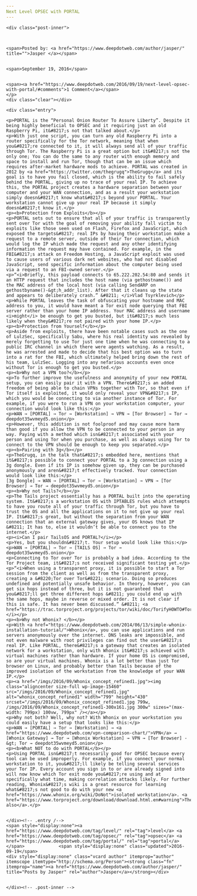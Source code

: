 ```yaml
---
Next Level OPSEC with PORTAL
---
```

<article class="post-listing post-15459 post type-post status-publish format-standard has-post-thumbnail hentry  tag-level tag-opsec tag-portal">
    
    <div class="post-inner">
    
    
        
    <span>Posted by: <a href="https://www.deepdotweb.com/author/jasper/" title="">Jasper </a></span>
    
    
    <span>September 19, 2016</span>
    
    
    <span><a href="https://www.deepdotweb.com/2016/09/19/next-level-opsec-with-portal/#comments">1 Comment</a></span>
    </p>
    <div class="clear"></div>
    
    <div class="entry">
    
    <p>PORTAL is the “Personal Onion Router To Assure Liberty”. Despite it being highly beneficial to OPSEC and it requiring just an old Raspberry Pi, it&#8217;s not that talked about.</p>
    <p>With just one script, you can turn any old Raspberry Pi into a router specifically for the Tor network, meaning that when you&#8217;re connected to it, it will always send all of your traffic through Tor. The Raspberry Pi is a great option but it&#8217;s not the only one; You can do the same to any router with enough memory and space to install and run Tor, though that can be an issue which requires after-market hardware mods to achieve. PORTAL was created in 2012 by <a href="https://twitter.com/thegrugq">TheGrugq</a> and its goal is to have you fail closed, which is the ability to fail safely behind the PORTAL, giving up no trace of your real IP. To achieve this, the PORTAL project creates a hardware separation between your computer and your WAN connection, and as a result your workstation simply doesn&#8217;t know what&#8217;s beyond your PORTAL. Your workstation cannot give up your real IP because it simply doesn&#8217;t know it.</p>
    <p><b>Protection from Exploits</b></p>
    <p>PORTAL sets out to ensure that all of your traffic is transparently sent over Tor with the goal of removing your ability fall victim to exploits like those seen used on Flash, Firefox and JavaScript, which exposed the targets&#8217; real IPs by having their workstation make a request to a remote server, outside of their Tor connection, which would log the IP which made the request and any other identifying information the request may have contained. For example, in the FBI&#8217;s attack on Freedom Hosting, a JavaScript exploit was used to cause users of various dark net websites, who had not disabled JavaScript, send specific information about the computer being used via a request to an FBI-owned server.</p>
    <p>“<i>Briefly, this payload connects to 65.222.202.54:80 and sends it an HTTP request that includes the host name (via gethostname()) and the MAC address of the local host (via calling SendARP on gethostbyname()-&gt;h_addr_list). After that it cleans up the state and appears to deliberately crash.” &#8211; </i>Vlad Tsyrklevich</p>
    <p>While PORTAL leaves the task of obfuscating your hostname and MAC address to you, it would have meant a Tor exit node querying that FBI server rather than your home IP address. Your MAC address and username <i>might</i> be enough to get you busted, but it&#8217;s much less likely when they&#8217;re not paired with your home IP.</p>
    <p><b>Protection from Yourself</b></p>
    <p>Aside from exploits, there have been notable cases such as the one of LulzSec, specifically Sabu, where his real identity was revealed by merely forgetting to use Tor just one time when he was connecting to a public IRC channel in which there were agents watching. As a result, he was arrested and made to decide that his best option was to turn into a rat for the FBI, which ultimately helped bring down the rest of his team, LulzSec. Logging into any nefarious accounts even once without Tor is enough to get you busted.</p>
    <p><b>Why not a VPN too?</b></p>
    <p>To further improve the usefulness and anonymity of your new PORTAL setup, you can easily pair it with a VPN. There&#8217;s an added freedom of being able to chain VPNs together with Tor, so that even if Tor itself is exploited, it would only reveal your VPN&#8217;s IP, which you would be connecting to via another instance of Tor. For example, if you were to run a VPN on your workstation computer, your connection would look like this:</p>
    <p>WAN → [PORTAL] → Tor → [Workstation] → VPN → [Tor Browser] → Tor → deepdot35wvmeyd5.onion</p>
    <p>However, this addition is not foolproof and may cause more harm than good if you allow the VPN to be connected to your person in any way. Paying with a method which isn&#8217;t associated with your person and using Tor when you purchase, as well as always using Tor to connect to the VPN should be enough to keep you separated.</p>
    <p><b>Pairing with 3g</b></p>
    <p>TheGrugq, in the talk that&#8217;s embedded here, mentions that it&#8217;s possible to connect your PORTAL to a 3g connection using a 3g dongle. Even if its IP is somehow given up, they can be purchased anonymously and aren&#8217;t effectively tracked. Your connection would look like this:</p>
    [3g Dongle] → WAN → [PORTAL] → Tor → [Workstation] → VPN → [Tor Browser] → Tor → deepdot35wvmeyd5.onion</p>
    <p><b>Why not Tails?</b></p>
    <p>The Tails project essentially has a PORTAL built into the operating system. It&#8217;s a workstation OS with IPTABLES rules which attempts to have you route all of your traffic through Tor, but you have to trust the OS and all the applications on it to not give up your real IP. It&#8217;s great, but without the separation from your WAN connection that an external gateway gives, your OS knows that IP &#8211; It has to, else it wouldn’t be able to connect you to the internet.</p>
    <p><i>Can I pair TailsOS and PORTAL?</i></p>
    <p>Yes, but you shouldn&#8217;t. Your setup would look like this:</p>
    <p>WAN → [PORTAL] → Tor → [TAILS OS] → Tor → deepdot35wvmeyd5.onion</p>
    <p>Connecting to Tor over Tor is probably a bad idea. According to the Tor Project team, it&#8217;s not received significant testing yet.</p>
    <p>“<i>When using a transparent proxy, it is possible to start a Tor session from the client as well as from the transparent proxy, creating a &#8220;Tor over Tor&#8221; scenario. Doing so produces undefined and potentially unsafe behavior. In theory, however, you can get six hops instead of three, but it is not guaranteed that you&#8217;ll get three different hops &#8211; you could end up with the same hops, maybe in reverse or mixed order. It is not clear if this is safe. It has never been discussed.” &#8211; <a href="https://trac.torproject.org/projects/tor/wiki/doc/TorifyHOWTO#ToroverTor">Source</a>.</i></p>
    <p><b>Why not Whonix? </b></p>
    <p>With <a href="https://www.deepdotweb.com/2014/06/13/simple-whonix-installation-tutorial/">Whonix</a>, you can use applications and run servers anonymously over the internet. DNS leaks are impossible, and not even malware with root privileges can find out the user&#8217;s real IP. Like PORTAL, there&#8217;s a gateway that creates an isolated network for a workstation, only with Whonix it&#8217;s achieved with virtual machines rather than hardware. If your home OS is compromised, so are your virtual machines. Whonix is a lot better than just Tor browser on Linux, and probably better than Tails because of the improved isolation of the workstation from the knowledge of your WAN IP.</p>
    <p><a href="/imgs/2016/09/Whonix_concept_refined1.jpg"><img class="aligncenter size-full wp-image-15460" src="/imgs/2016/09/Whonix_concept_refined1.jpg" alt="whonix_concept_refined1" width="799" height="430" srcset="/imgs/2016/09/Whonix_concept_refined1.jpg 799w, /imgs/2016/09/Whonix_concept_refined1-300x161.jpg 300w" sizes="(max-width: 799px) 100vw, 799px" /></a></p>
    <p>Why not both? Well, why not? With Whonix on your workstation you could easily have a setup that looks like this:</p>
    <p>WAN → [PORTAL] → Tor → [Workstation] → <a href="https://www.deepdotweb.com/vpn-comparison-chart/">VPN</a> → [Whonix Gateway] → Tor → [Whonix Workstation] → VPN → [Tor Browser] -&gt; Tor → deepdot35wvmeyd5.onion</p>
    <p><b>What NOT to do with PORTAL</b></p>
    <p>Using PORTAL isn&#8217;t necessarily good for OPSEC because every tool can be used improperly. For example, if you connect your normal workstation to it, you&#8217;ll likely be telling several services your Tor IP. Every account you sign in to or are already signed into will now know which Tor exit node you&#8217;re using and at specifically what time, making correlation attacks likely. For further reading, Whonix&#8217;s wiki is a great resource for learning what&#8217;s not good to do with your new <a href="https://www.whonix.org/wiki/DoNot">isolated workstation</a>. <a href="https://www.torproject.org/download/download.html.en#warning">There&#8217;s also</a>.</p>
    
    
    </div><!-- .entry /-->
    <span style="display:none"><a href="https://www.deepdotweb.com/tag/level/" rel="tag">level</a> <a href="https://www.deepdotweb.com/tag/opsec/" rel="tag">opsec</a> <a href="https://www.deepdotweb.com/tag/portal/" rel="tag">portal</a></span>				<span style="display:none" class="updated">2016-09-19</span>
    <div style="display:none" class="vcard author" itemprop="author" itemscope itemtype="http://schema.org/Person"><strong class="fn" itemprop="name"><a href="https://www.deepdotweb.com/author/jasper/" title="Posts by Jasper" rel="author">Jasper</a></strong></div>
    
    
    </div><!-- .post-inner -->
</article><!-- .post-listing -->

